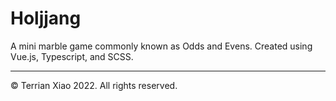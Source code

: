 # Holjjang

A mini marble game commonly known as Odds and Evens. Created using Vue.js, Typescript, and SCSS.

---
© Terrian Xiao 2022. All rights reserved.
